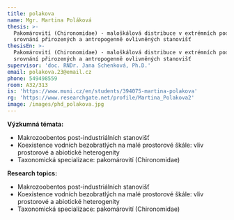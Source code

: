 ```yaml
---
title: polakova
name: Mgr. Martina Poláková
thesis: >-
  Pakomárovití (Chironomidae) - maloškálová distribuce v extrémních podmínkách:
  srovnání přirozených a antropogenně ovlivněných stanovišť
thesisEn: >-
  Pakomárovití (Chironomidae) - maloškálová distribuce v extrémních podmínkách:
  srovnání přirozených a antropogenně ovlivněných stanovišť
supervisor: 'doc. RNDr. Jana Schenková, Ph.D.'
email: polakova.23@email.cz
phone: 549498559
room: A32/313
is: 'https://www.muni.cz/en/students/394075-martina-polakova'
rg: 'https://www.researchgate.net/profile/Martina_Polakova2'
image: /images/phd_polakova.jpg
---
```

<div class="cz">

**Výzkumná témata:**

* Makrozoobentos post-industriálních stanovišť
* Koexistence vodních bezobratlých na malé prostorové škále: vliv prostorové a abiotické heterogenity
* Taxonomická specializace: pakomárovití (Chironomidae)

</div>

<div class="en">

**Research topics:**

* Makrozoobentos post-industriálních stanovišť
* Koexistence vodních bezobratlých na malé prostorové škále: vliv prostorové a abiotické heterogenity
* Taxonomická specializace: pakomárovití (Chironomidae)

</div>
